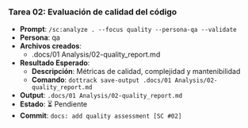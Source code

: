 ### Tarea 02: Evaluación de calidad del código

- **Prompt**: `/sc:analyze . --focus quality --persona-qa --validate`
- **Persona**: qa
- **Archivos creados**:
  - .docs/01 Analysis/02-quality_report.md
- **Resultado Esperado**:
  - **Descripción**: Métricas de calidad, complejidad y mantenibilidad
  - **Comando**: `dottrack save-output .docs/01 Analysis/02-quality_report.md`
- **Output**: `.docs/01 Analysis/02-quality_report.md`
- **Estado**: ⏳ Pendiente
- **Commit**: `docs: add quality assessment [SC #02]`
